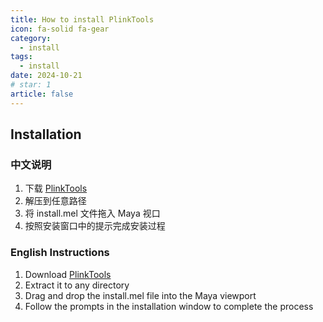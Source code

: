```yaml
---
title: How to install PlinkTools
icon: fa-solid fa-gear
category:
  - install
tags:
  - install
date: 2024-10-21
# star: 1
article: false
---
```


## Installation

### 中文说明

1. 下载 [PlinkTools](https://github.com/Megestus/PlinkTool/releases) 
2. 解压到任意路径
3. 将 install.mel 文件拖入 Maya 视口
4. 按照安装窗口中的提示完成安装过程

### English Instructions

1. Download [PlinkTools](https://github.com/Megestus/PlinkTool/releases) 
2. Extract it to any directory
3. Drag and drop the install.mel file into the Maya viewport
4. Follow the prompts in the installation window to complete the process
